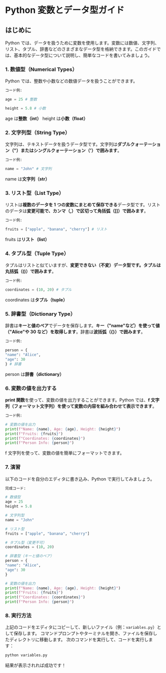 # Python 変数とデータ型ガイド

## はじめに

Python では、データを扱うために変数を使用します。変数には数値、文字列、リスト、タプル、辞書などのさまざまなデータ型を格納できます。このガイドでは、基本的なデータ型について説明し、簡単なコードを書いてみましょう。

### 1. 数値型（Numerical Types）

Python では、整数や小数などの数値データを扱うことができます。

```python
コード例:

age = 25 # 整数

height = 5.8 # 小数
```

age は**整数（int）**
height は**小数（float）**

### 2. 文字列型（String Type）

文字列は、テキストデータを扱うデータ型です。文字列は**ダブルクォーテーション（"）またはシングルクォーテーション（'）で囲みます**。

```python
コード例:

name = "John" # 文字列
```

name は**文字列（str）**

### 3. リスト型（List Type）

リストは**複数のデータを 1 つの変数にまとめて保存できる**データ型です。リストのデータは**変更可能で、カンマ（,）で区切って角括弧（[]）で囲みます**。

```python
コード例:

fruits = ["apple", "banana", "cherry"] # リスト
```

fruits は**リスト（list）**

### 4. タプル型（Tuple Type）

タプルはリストと似ていますが、**変更できない（不変）**データ型です。タプルは**丸括弧（()）で囲みます**。

```python
コード例:

coordinates = (10, 20) # タプル
```

coordinates は**タプル（tuple）**

### 5. 辞書型（Dictionary Type）

辞書は**キーと値のペア**でデータを保存します。**キー（"name"など）を使って値（"Alice"や 30 など）を取得します**。辞書は**波括弧（{}）で囲みます**。

```python
コード例:

person = {
"name": "Alice",
"age": 30
} # 辞書
```

person は**辞書（dictionary）**

### 6. 変数の値を出力する

**print 関数**を使って、変数の値を出力することができます。Python では、**f 文字列（フォーマット文字列）を使って変数の内容を組み合わせて表示できます**。

```python
コード例:

# 変数の値を出力
print(f"Name: {name}, Age: {age}, Height: {height}")
print(f"Fruits: {fruits}")
print(f"Coordinates: {coordinates}")
print(f"Person Info: {person}")
```

f 文字列を使って、変数の値を簡単にフォーマットできます。

### 7. 演習

以下のコードを自分のエディタに書き込み、Python で実行してみましょう。

```python
完成コード:

# 数値型
age = 25
height = 5.8

# 文字列型
name = "John"

# リスト型
fruits = ["apple", "banana", "cherry"]

# タプル型（変更不可）
coordinates = (10, 20)

# 辞書型（キーと値のペア）
person = {
"name": "Alice",
"age": 30
}

# 変数の値を出力
print(f"Name: {name}, Age: {age}, Height: {height}")
print(f"Fruits: {fruits}")
print(f"Coordinates: {coordinates}")
print(f"Person Info: {person}")
```

### 8. 実行方法

上記のコードをエディタにコピーして、新しいファイル（例：`variables.py`）として保存します。
コマンドプロンプトやターミナルを開き、ファイルを保存したディレクトリに移動します。
次のコマンドを実行して、コードを実行します：

```bash
python variables.py
```

結果が表示されれば成功です！
